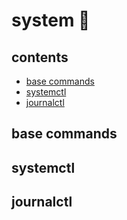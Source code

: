 <!-- omit in toc -->
# system 👻

<!-- omit in toc -->
## contents

- [base commands](#base-commands)
- [systemctl](#systemctl)
- [journalctl](#journalctl)

## base commands

## systemctl

## journalctl
